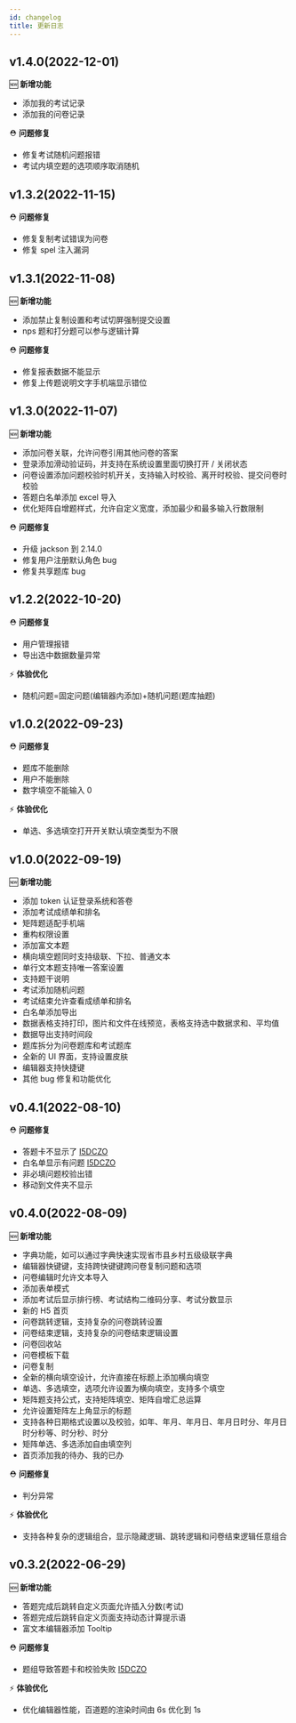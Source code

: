 ```yaml
---
id: changelog
title: 更新日志
---
```


## v1.4.0(2022-12-01)

🆕 **新增功能**

- 添加我的考试记录
- 添加我的问卷记录

⛑ **问题修复**

- 修复考试随机问题报错
- 考试内填空题的选项顺序取消随机

## v1.3.2(2022-11-15)

⛑ **问题修复**

- 修复复制考试错误为问卷
- 修复 spel 注入漏洞

## v1.3.1(2022-11-08)

🆕 **新增功能**

- 添加禁止复制设置和考试切屏强制提交设置
- nps 题和打分题可以参与逻辑计算

⛑ **问题修复**

- 修复报表数据不能显示
- 修复上传题说明文字手机端显示错位

## v1.3.0(2022-11-07)

🆕 **新增功能**

- 添加问卷关联，允许问卷引用其他问卷的答案
- 登录添加滑动验证码，并支持在系统设置里面切换打开 / 关闭状态
- 问卷设置添加问题校验时机开关，支持输入时校验、离开时校验、提交问卷时校验
- 答题白名单添加 excel 导入
- 优化矩阵自增题样式，允许自定义宽度，添加最少和最多输入行数限制

⛑ **问题修复**

- 升级 jackson 到 2.14.0
- 修复用户注册默认角色 bug
- 修复共享题库 bug

## v1.2.2(2022-10-20)

⛑ **问题修复**

- 用户管理报错
- 导出选中数据数量异常

⚡️ **体验优化**

- 随机问题=固定问题(编辑器内添加)+随机问题(题库抽题)

## v1.0.2(2022-09-23)

⛑ **问题修复**

- 题库不能删除
- 用户不能删除
- 数字填空不能输入 0

⚡️ **体验优化**

- 单选、多选填空打开开关默认填空类型为不限

## v1.0.0(2022-09-19)

🆕 **新增功能**

- 添加 token 认证登录系统和答卷
- 添加考试成绩单和排名
- 矩阵题适配手机端
- 重构权限设置
- 添加富文本题
- 横向填空题同时支持级联、下拉、普通文本
- 单行文本题支持唯一答案设置
- 支持题干说明
- 考试添加随机问题
- 考试结束允许查看成绩单和排名
- 白名单添加导出
- 数据表格支持打印，图片和文件在线预览，表格支持选中数据求和、平均值
- 数据导出支持时间段
- 题库拆分为问卷题库和考试题库
- 全新的 UI 界面，支持设置皮肤
- 编辑器支持快捷键
- 其他 bug 修复和功能优化

## v0.4.1(2022-08-10)

⛑ **问题修复**

- 答题卡不显示了 [I5DCZO](https://gitee.com/surveyking/surveyking/issues/I5LOI3)
- 白名单显示有问题 [I5DCZO](https://gitee.com/surveyking/surveyking/issues/I5LM0Q)
- 非必填问题校验出错
- 移动到文件夹不显示

## v0.4.0(2022-08-09)

🆕 **新增功能**

- 字典功能，如可以通过字典快速实现省市县乡村五级级联字典
- 编辑器快键键，支持跨快键键跨问卷复制问题和选项
- 问卷编辑时允许文本导入
- 添加表单模式
- 添加考试后显示排行榜、考试结构二维码分享、考试分数显示
- 新的 H5 首页
- 问卷跳转逻辑，支持复杂的问卷跳转设置
- 问卷结束逻辑，支持复杂的问卷结束逻辑设置
- 问卷回收站
- 问卷模板下载
- 问卷复制
- 全新的横向填空设计，允许直接在标题上添加横向填空
- 单选、多选填空，选项允许设置为横向填空，支持多个填空
- 矩阵题支持公式，支持矩阵填空、矩阵自增汇总运算
- 允许设置矩阵左上角显示的标题
- 支持各种日期格式设置以及校验，如年、年月、年月日、年月日时分、年月日时分秒等、时分秒、时分
- 矩阵单选、多选添加自由填空列
- 首页添加我的待办、我的已办

⛑ **问题修复**

- 判分异常

⚡️ **体验优化**

- 支持各种复杂的逻辑组合，显示隐藏逻辑、跳转逻辑和问卷结束逻辑任意组合

## v0.3.2(2022-06-29)

🆕 **新增功能**

- 答题完成后跳转自定义页面允许插入分数(考试)
- 答题完成后跳转自定义页面支持动态计算提示语
- 富文本编辑器添加 Tooltip

⛑ **问题修复**

- 题组导致答题卡和校验失败 [I5DCZO](https://gitee.com/surveyking/surveyking/issues/I5DCZO)

⚡️ **体验优化**

- 优化编辑器性能，百道题的渲染时间由 6s 优化到 1s
